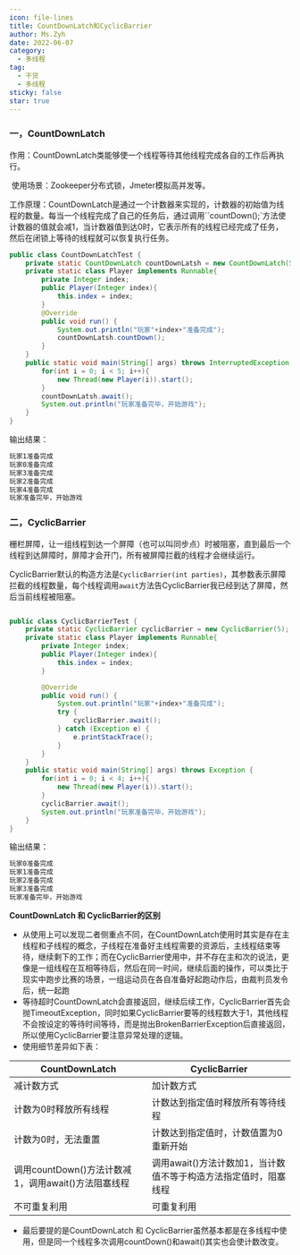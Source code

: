 ```yaml
---
icon: file-lines
title: CountDownLatch和CyclicBarrier
author: Ms.Zyh
date: 2022-06-07
category:
  - 多线程
tag:
  - 干货
  - 多线程
sticky: false
star: true
---
```




### 一，CountDownLatch 

​	作用：CountDownLatch类能够使一个线程等待其他线程完成各自的工作后再执行。

​	使用场景：Zookeeper分布式锁，Jmeter模拟高并发等。

​	工作原理：CountDownLatch是通过一个计数器来实现的，计数器的初始值为线程的数量。每当一个线程完成了自己的任务后，通过调用``countDown();`方法使计数器的值就会减1，当计数器值到达0时，它表示所有的线程已经完成了任务，然后在闭锁上等待的线程就可以恢复执行任务。

```java
public class CountDownLatchTest {
	private static CountDownLatch countDownLatsh = new CountDownLatch(5);
    private static class Player implements Runnable{
        private Integer index;
        public Player(Integer index){
            this.index = index;
        }
        @Override
        public void run() {
            System.out.println("玩家"+index+"准备完成");
            countDownLatsh.countDown();
        }
    }
    public static void main(String[] args) throws InterruptedException {
        for(int i = 0; i < 5; i++){
            new Thread(new Player(i)).start();
        }
        countDownLatsh.await();
        System.out.println("玩家准备完毕，开始游戏");
    }
}

```

输出结果：

```cmd
玩家1准备完成
玩家0准备完成
玩家3准备完成
玩家2准备完成
玩家4准备完成
玩家准备完毕，开始游戏
```



### 二，CyclicBarrier

​	栅栏屏障，让一组线程到达一个屏障（也可以叫同步点）时被阻塞，直到最后一个线程到达屏障时，屏障才会开门，所有被屏障拦截的线程才会继续运行。

​	CyclicBarrier默认的构造方法是`CyclicBarrier(int parties)`，其参数表示屏障拦截的线程数量，每个线程调用`await`方法告CyclicBarrier我已经到达了屏障，然后当前线程被阻塞。

```java

public class CyclicBarrierTest {
    private static CyclicBarrier cyclicBarrier = new CyclicBarrier(5);
    private static class Player implements Runnable{
        private Integer index;
        public Player(Integer index){
            this.index = index;
        }

        @Override
        public void run() {
            System.out.println("玩家"+index+"准备完成");
            try {
                cyclicBarrier.await();
            } catch (Exception e) {
                e.printStackTrace();
            }
        }
    }
    public static void main(String[] args) throws Exception {
        for(int i = 0; i < 4; i++){
            new Thread(new Player(i)).start();
        }
        cyclicBarrier.await();
        System.out.println("玩家准备完毕，开始游戏");
    }
}

```

输出结果：

```cmd
玩家0准备完成
玩家1准备完成
玩家2准备完成
玩家3准备完成
玩家准备完毕，开始游戏
```



**CountDownLatch 和 CyclicBarrier的区别**

- 从使用上可以发现二者侧重点不同，在CountDownLatch使用时其实是存在主线程和子线程的概念，子线程在准备好主线程需要的资源后，主线程结束等待，继续剩下的工作；而在CyclicBarrier使用中，并不存在主和次的说法，更像是一组线程在互相等待后，然后在同一时间，继续后面的操作，可以类比于现实中跑步比赛的场景，一组运动员在各自准备好起跑动作后，由裁判员发令后，统一起跑
- 等待超时CountDownLatch会直接返回，继续后续工作，CyclicBarrier首先会抛TimeoutException，同时如果CyclicBarrier要等的线程数大于1，其他线程不会按设定的等待时间等待，而是抛出BrokenBarrierException后直接返回，所以使用CyclicBarrier要注意异常处理的逻辑。
- 使用细节差异如下表：

| CountDownLatch                                      | CyclicBarrier                                                |
| --------------------------------------------------- | ------------------------------------------------------------ |
| 减计数方式                                          | 加计数方式                                                   |
| 计数为0时释放所有线程                               | 计数达到指定值时释放所有等待线程                             |
| 计数为0时，无法重置                                 | 计数达到指定值时，计数值置为0重新开始                        |
| 调用countDown()方法计数减1，调用await()方法阻塞线程 | 调用await()方法计数加1，当计数值不等于构造方法指定值时，阻塞线程 |
| 不可重复利用                                        | 可重复利用                                                   |

- 最后要提的是CountDownLatch 和 CyclicBarrier虽然基本都是在多线程中使用，但是同一个线程多次调用countDown()和await()其实也会使计数改变。
